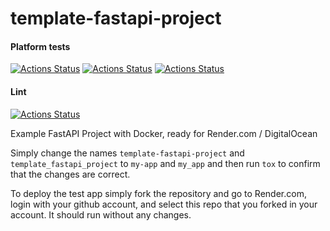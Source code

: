 # template-fastapi-project


#### Platform tests

[![Actions Status](../../workflows/MacOS_Tests/badge.svg)](../../actions/workflows/test_macos.yml)
[![Actions Status](https://github.com/zackees/template-fastapi-project/workflows/Win_Tests/badge.svg)](https://github.com/zackees/template-fastapi-project/actions/workflows/test_win.yml)
[![Actions Status](https://github.com/zackees/template-fastapi-project/workflows/Ubuntu_Tests/badge.svg)](https://github.com/zackees/template-fastapi-project/actions/workflows/test_ubuntu.yml)

#### Lint

[![Actions Status](https://github.com/zackees/template-fastapi-project/workflows/Lint/badge.svg)](https://github.com/zackees/template-fastapi-project/actions/workflows/lint.yml)

Example FastAPI Project with Docker, ready for Render.com / DigitalOcean

Simply change the names `template-fastapi-project` and `template_fastapi_project` to `my-app` and `my_app` and then run `tox` to
confirm that the changes are correct.

To deploy the test app simply fork the repository and go to Render.com, login with your github account, and select this repo that you forked in your account. It should run without any changes.
